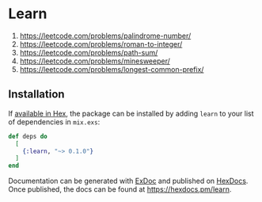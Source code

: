 # Learn

1) https://leetcode.com/problems/palindrome-number/
2) https://leetcode.com/problems/roman-to-integer/
3) https://leetcode.com/problems/path-sum/
4) https://leetcode.com/problems/minesweeper/
5) https://leetcode.com/problems/longest-common-prefix/

## Installation

If [available in Hex](https://hex.pm/docs/publish), the package can be installed
by adding `learn` to your list of dependencies in `mix.exs`:

```elixir
def deps do
  [
    {:learn, "~> 0.1.0"}
  ]
end
```

Documentation can be generated with [ExDoc](https://github.com/elixir-lang/ex_doc)
and published on [HexDocs](https://hexdocs.pm). Once published, the docs can
be found at <https://hexdocs.pm/learn>.

